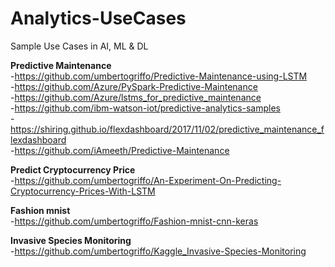 # Analytics-UseCases
Sample Use Cases in AI, ML &amp; DL

<b>Predictive Maintenance</b>  
-https://github.com/umbertogriffo/Predictive-Maintenance-using-LSTM  
-https://github.com/Azure/PySpark-Predictive-Maintenance  
-https://github.com/Azure/lstms_for_predictive_maintenance  
-https://github.com/ibm-watson-iot/predictive-analytics-samples  
-https://shiring.github.io/flexdashboard/2017/11/02/predictive_maintenance_flexdashboard  
-https://github.com/iAmeeth/Predictive-Maintenance  

<b>Predict Cryptocurrency Price</b>  
-https://github.com/umbertogriffo/An-Experiment-On-Predicting-Cryptocurrency-Prices-With-LSTM  

<b>Fashion mnist</b>  
-https://github.com/umbertogriffo/Fashion-mnist-cnn-keras  

<b>Invasive Species Monitoring</b>  
-https://github.com/umbertogriffo/Kaggle_Invasive-Species-Monitoring  
